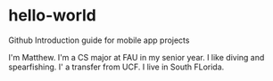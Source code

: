 # hello-world
Github Introduction guide for mobile app projects

I'm Matthew. I'm a CS major at FAU in my senior year. I like diving and spearfishing. I' a transfer from UCF. I live in South FLorida.
